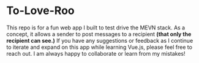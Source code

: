 # To-Love-Roo

This repo is for a fun web app I built to test drive the MEVN stack. As a concept, it allows a sender to post messages to a recipient **(that only the recipient can see.)** If you have any suggestions or feedback as I continue to iterate and expand on this app while learning Vue.js, please feel free to reach out. I am always happy to collaborate or learn from my mistakes!
